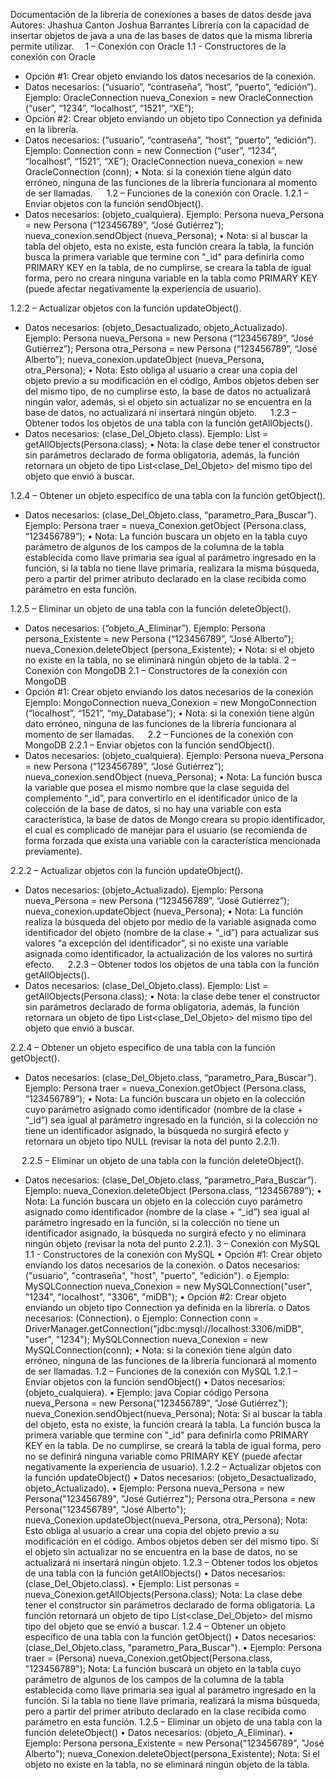  

Documentación de la librería de conexiones a bases de datos desde java
Autores:
Jhashua Canton 
Joshua Barrantes
Librería con la capacidad de insertar objetos de java a una de las bases de datos que la misma librería permite utilizar. 
1 – Conexión con Oracle
1.1 - Constructores de la conexión con Oracle
-	Opción #1:  Crear objeto enviando los datos necesarios de la conexión.
-	Datos necesarios: (“usuario”, “contraseña”, “host”, “puerto”, “edición”).
Ejemplo: 
OracleConnection nueva_Conexion = new OracleConnection (“user”, “1234”, “localhost”, “1521”, “XE”);
-	Opción #2: Crear objeto enviando un objeto tipo Connection ya definida en la librería.
-	Datos necesarios: (“usuario”, “contraseña”, “host”, “puerto”, “edición”).
Ejemplo: 
Connection conn = new Connection (“user”, “1234”, “localhost”, “1521”, “XE”);
OracleConnection nueva_conexion = new OracleConnection (conn);
•	Nota: si la conexión tiene algún dato erróneo, ninguna de las funciones de la librería funcionara al momento de ser llamadas.
 
1.2 – Funciones de la conexión con Oracle.
1.2.1 – Enviar objetos con la función sendObject().
-	Datos necesarios: (objeto_cualquiera).
Ejemplo:
Persona nueva_Persona = new Persona (“123456789”, “José Gutiérrez”);
nueva_conexion.sendObject (nueva_Persona);
•	Nota: si al buscar la tabla del objeto, esta no existe, esta función creara la tabla, la función busca la primera variable que termine con "_id" para definirla como PRIMARY KEY en la tabla, de no cumplirse, se creara la tabla de igual forma, pero no creara ninguna variable en la tabla como PRIMARY KEY (puede afectar negativamente la experiencia de usuario).

1.2.2 – Actualizar objetos con la función updateObject(). 
-	Datos necesarios: (objeto_Desactualizado, objeto_Actualizado).
Ejemplo:
Persona nueva_Persona = new Persona (“123456789”, “José Gutiérrez”);
Persona otra_Persona = new Persona (“123456789”, “José Alberto”);
nueva_conexion.updateObject (nueva_Persona, otra_Persona);
•	Nota: Esto obliga al usuario a crear una copia del objeto previo a su modificación en el código, Ambos objetos deben ser del mismo tipo, de no cumplirse esto, la base de datos no actualizará ningún valor, además, si el objeto sin actualizar no se encuentra en la base de datos, no actualizará ni insertará ningún objeto.
 
1.2.3 – Obtener todos los objetos de una tabla con la función getAllObjects().
-	Datos necesarios: (clase_Del_Objeto.class).
Ejemplo: 
List<Persona> = getAllObjects(Persona.class);
•	Nota: la clase debe tener el constructor sin parámetros declarado de forma obligatoria, además, la función retornara un objeto de tipo List<clase_Del_Objeto> del mismo tipo del objeto que envió a buscar.

1.2.4 – Obtener un objeto especifico de una tabla con la función getObject().
-	Datos necesarios: (clase_Del_Objeto.class, “parametro_Para_Buscar”).
Ejemplo:
Persona traer = nueva_Conexion.getObject (Persona.class, “123456789”);
•	Nota: La función buscara un objeto en la tabla cuyo parámetro de algunos de los campos de la columna de la tabla establecida como llave primaria sea igual al parámetro ingresado en la función, si la tabla no tiene llave primaria, realizara la misma búsqueda, pero a partir del primer atributo declarado en la clase recibida como parámetro en esta función.

1.2.5 – Eliminar un objeto de una tabla con la función deleteObject().
-	Datos necesarios: (“objeto_A_Eliminar”).
Ejemplo:
Persona persona_Existente = new Persona (“123456789”, “José Alberto”);
nueva_Conexion.deleteObject (persona_Existente);
•	Nota: si el objeto no existe en la tabla, no se eliminará ningún objeto de la tabla.
2 – Conexión con MongoDB
2.1 – Constructores de la conexión con MongoDB
-	Opción #1: Crear objeto enviando los datos necesarios de la conexión
Ejemplo: 
MongoConnection nueva_Conexion = new MongoConnection (“localhost”, “1521”, “my_Database”);
•	Nota: si la conexión tiene algún dato erróneo, ninguna de las funciones de la librería funcionara al momento de ser llamadas.
 
2.2 – Funciones de la conexión con MongoDB
2.2.1 – Enviar objetos con la función sendObject().
-	Datos necesarios: (objeto_cualquiera).
Ejemplo:
Persona nueva_Persona = new Persona (“123456789”, “José Gutiérrez”);
nueva_conexion.sendObject (nueva_Persona);
•	Nota: La función busca la variable que posea el mismo nombre que la clase seguida del complemento “_id”, para convertirlo en el identificador único de la colección de la base de datos, si no hay una variable con esta característica, la base de datos de Mongo creara su propio identificador, el cual es complicado de manejar para el usuario (se recomienda de forma forzada que exista una variable con la característica mencionada previamente).

2.2.2 – Actualizar objetos con la función updateObject(). 
-	Datos necesarios: (objeto_Actualizado).
Ejemplo:
Persona nueva_Persona = new Persona (“123456789”, “José Gutiérrez”);
nueva_conexion.updateObject (nueva_Persona);
•	Nota: La función realiza la búsqueda del objeto por medio de la variable asignada como identificador del objeto (nombre de la clase + “_id”) para actualizar sus valores “a excepción del identificador”, si no existe una variable asignada como identificador, la actualización de los valores no surtirá efecto.
 
2.2.3 – Obtener todos los objetos de una tabla con la función getAllObjects().
-	Datos necesarios: (clase_Del_Objeto.class).
Ejemplo: 
List<Persona> = getAllObjects(Persona.class);
•	Nota: la clase debe tener el constructor sin parámetros declarado de forma obligatoria, además, la función retornara un objeto de tipo List<clase_Del_Objeto> del mismo tipo del objeto que envió a buscar.

2.2.4 – Obtener un objeto especifico de una tabla con la función getObject().
-	Datos necesarios: (clase_Del_Objeto.class, “parametro_Para_Buscar”).
Ejemplo:
Persona traer = nueva_Conexion.getObject (Persona.class, “123456789”);
•	Nota: La función buscara un objeto en la colección cuyo parámetro asignado como identificador (nombre de la clase + “_id”) sea igual al parámetro ingresado en la función, si la colección no tiene un identificador asignado, la búsqueda no surgirá efecto y retornara un objeto tipo NULL (revisar la nota del punto 2.2.1).

 
2.2.5 – Eliminar un objeto de una tabla con la función deleteObject().
-	Datos necesarios: (clase_Del_Objeto.class, “parametro_Para_Buscar”).
Ejemplo:
nueva_Conexion.deleteObject (Persona.class, “123456789”);
•	Nota: La función buscara un objeto en la colección cuyo parámetro asignado como identificador (nombre de la clase + “_id”) sea igual al parámetro ingresado en la función, si la colección no tiene un identificador asignado, la búsqueda no surgirá efecto y no eliminara ningún objeto (revisar la nota del punto 2.2.1).
3 – Conexión con MySQL
1.1 - Constructores de la conexión con MySQL
•	Opción #1: Crear objeto enviando los datos necesarios de la conexión.
o	Datos necesarios: ("usuario", "contraseña", "host", "puerto", "edición").
o	Ejemplo:
MySQLConnection nueva_Conexion = new MySQLConnection("user", "1234", "localhost", "3306", "miDB");
•	Opción #2: Crear objeto enviando un objeto tipo Connection ya definida en la librería.
o	Datos necesarios: (Connection).
o	Ejemplo:
Connection conn = DriverManager.getConnection("jdbc:mysql://localhost:3306/miDB", "user", "1234");
MySQLConnection nueva_Conexion = new MySQLConnection(conn);
•	Nota: si la conexión tiene algún dato erróneo, ninguna de las funciones de la librería funcionará al momento de ser llamadas.
1.2 – Funciones de la conexión con MySQL
1.2.1 – Enviar objetos con la función sendObject()
•	Datos necesarios: (objeto_cualquiera).
•	Ejemplo:
java
Copiar código
Persona nueva_Persona = new Persona("123456789", "José Gutiérrez");
nueva_Conexion.sendObject(nueva_Persona);
Nota: Si al buscar la tabla del objeto, esta no existe, la función creará la tabla. La función busca la primera variable que termine con "_id" para definirla como PRIMARY KEY en la tabla. De no cumplirse, se creará la tabla de igual forma, pero no se definirá ninguna variable como PRIMARY KEY (puede afectar negativamente la experiencia de usuario).
1.2.2 – Actualizar objetos con la función updateObject()
•	Datos necesarios: (objeto_Desactualizado, objeto_Actualizado).
•	Ejemplo:
Persona nueva_Persona = new Persona("123456789", "José Gutiérrez");
Persona otra_Persona = new Persona("123456789", "José Alberto");
nueva_Conexion.updateObject(nueva_Persona, otra_Persona);
Nota: Esto obliga al usuario a crear una copia del objeto previo a su modificación en el código. Ambos objetos deben ser del mismo tipo. Si el objeto sin actualizar no se encuentra en la base de datos, no se actualizará ni insertará ningún objeto.
1.2.3 – Obtener todos los objetos de una tabla con la función getAllObjects()
•	Datos necesarios: (clase_Del_Objeto.class).
•	Ejemplo:
List<Persona> personas = nueva_Conexion.getAllObjects(Persona.class);
Nota: La clase debe tener el constructor sin parámetros declarado de forma obligatoria. La función retornará un objeto de tipo List<clase_Del_Objeto> del mismo tipo del objeto que se envió a buscar.
1.2.4 – Obtener un objeto específico de una tabla con la función getObject()
•	Datos necesarios: (clase_Del_Objeto.class, "parametro_Para_Buscar").
•	Ejemplo:
Persona traer = (Persona) nueva_Conexion.getObject(Persona.class, "123456789");
Nota: La función buscará un objeto en la tabla cuyo parámetro de algunos de los campos de la columna de la tabla establecida como llave primaria sea igual al parámetro ingresado en la función. Si la tabla no tiene llave primaria, realizará la misma búsqueda, pero a partir del primer atributo declarado en la clase recibida como parámetro en esta función.
1.2.5 – Eliminar un objeto de una tabla con la función deleteObject()
•	Datos necesarios: (objeto_A_Eliminar).
•	Ejemplo:
Persona persona_Existente = new Persona("123456789", "José Alberto");
nueva_Conexion.deleteObject(persona_Existente);
Nota: Si el objeto no existe en la tabla, no se eliminará ningún objeto de la tabla.
